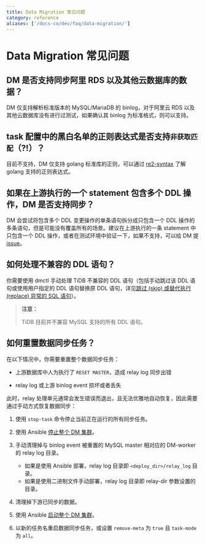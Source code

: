 ```yaml
---
title: Data Migration 常见问题
category: reference
aliases: ['/docs-cn/dev/faq/data-migration/']
---
```


# Data Migration 常见问题

## DM 是否支持同步阿里 RDS 以及其他云数据库的数据？

DM 仅支持解析标准版本的 MySQL/MariaDB 的 binlog，对于阿里云 RDS 以及其他云数据库没有进行过测试，如果确认其 binlog 为标准格式，则可以支持。

## task 配置中的黑白名单的正则表达式是否支持`非获取匹配`（?!）？

目前不支持，DM 仅支持 golang 标准库的正则，可以通过 [re2-syntax](https://github.com/google/re2/wiki/Syntax) 了解 golang 支持的正则表达式。

## 如果在上游执行的一个 statement 包含多个 DDL 操作，DM 是否支持同步？

DM 会尝试将包含多个 DDL 变更操作的单条语句拆分成只包含一个 DDL 操作的多条语句，但是可能没有覆盖所有的场景。建议在上游执行的一条 statement 中只包含一个 DDL 操作，或者在测试环境中验证一下，如果不支持，可以给 DM 提 [issue](https://github.com/pingcap/dm/issues)。

## 如何处理不兼容的 DDL 语句？

你需要使用 dmctl 手动处理 TiDB 不兼容的 DDL 语句（包括手动跳过该 DDL 语句或使用用户指定的 DDL 语句替换原 DDL 语句，详见[跳过 (skip) 或替代执行 (replace) 异常的 SQL 语句](/dev/reference/tools/data-migration/skip-replace-sqls.md)）。

> **注意：**
>
> TiDB 目前并不兼容 MySQL 支持的所有 DDL 语句。

## 如何重置数据同步任务？

在以下情况中，你需要重置整个数据同步任务：

- 上游数据库中人为执行了 `RESET MASTER`，造成 relay log 同步出错

- relay log 或上游 binlog event 损坏或者丢失

此时，relay 处理单元通常会发生错误而退出，且无法优雅地自动恢复，因此需要通过手动方式恢复数据同步：

1. 使用 `stop-task` 命令停止当前正在运行的所有同步任务。

2. 使用 Ansible [停止整个 DM 集群](/dev/how-to/deploy/data-migration-with-ansible.md#第-10-步关闭-dm-集群)。

3. 手动清理掉与 binlog event 被重置的 MySQL master 相对应的 DM-worker 的 relay log 目录。

    - 如果是使用 Ansible 部署，relay log 目录即 `<deploy_dir>/relay_log` 目录。
    - 如果是使用二进制文件手动部署，relay log 目录即 relay-dir 参数设置的目录。

4. 清理掉下游已同步的数据。

5. 使用 Ansible [启动整个 DM 集群](/dev/how-to/deploy/data-migration-with-ansible.md#第-9-步部署-dm-集群)。

6. 以新的任务名重启数据同步任务，或设置 `remove-meta` 为 `true` 且 `task-mode` 为 `all`。
